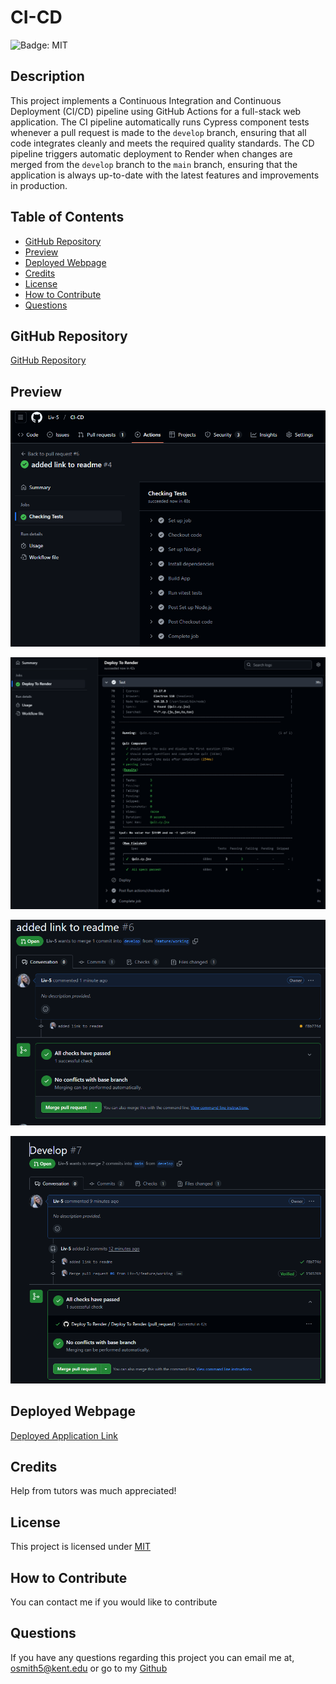 # CI-CD

![Badge: MIT](https://img.shields.io/badge/License-MIT-blue.svg)

## Description

This project implements a Continuous Integration and Continuous Deployment (CI/CD) pipeline using GitHub Actions for a full-stack web application. The CI pipeline automatically runs Cypress component tests whenever a pull request is made to the `develop` branch, ensuring that all code integrates cleanly and meets the required quality standards. The CD pipeline triggers automatic deployment to Render when changes are merged from the `develop` branch to the `main` branch, ensuring that the application is always up-to-date with the latest features and improvements in production.

## Table of Contents

- [GitHub Repository](#github-repository)
- [Preview](#preview)
- [Deployed Webpage](#deployed-webpage)
- [Credits](#credits)
- [License](#license)
- [How to Contribute](#how-to-contribute)
- [Questions](#questions)

## GitHub Repository

[GitHub Repository](https://github.com/Liv-5/CI-CD)

## Preview

![Pull Request GitHub Actions](./assets/CICDtestss.PNG)

![Pull Request GitHub Actions](./assets/CICDdeploytestss.PNG)

![Pull Request GitHub Actions](./assets/CICDPRfeaturetodevss.PNG)

![Pull Request GitHub Actions](./assets/CICDPRdevtomainss.PNG)

<!-- <img src="./assets/KanbanLoginSS.PNG" alt="Kanban Login page">
<img src="./assets/KanbanPageSS.PNG" alt="Kanban board page">
<img src="./assets/KanbanTicketSS.PNG" alt="Kanban ticket page"> -->

## Deployed Webpage

[Deployed Application Link](https://ci-cd-8l9g.onrender.com)

## Credits

Help from tutors was much appreciated!

## License

This project is licensed under [MIT](https://opensource.org/licenses/MIT)

## How to Contribute

You can contact me if you would like to contribute

## Questions

If you have any questions regarding this project you can email me at, [ osmith5@kent.edu](mailto:osmith5@kent.edu) or go to my [Github](https://github.com/Liv-5)
